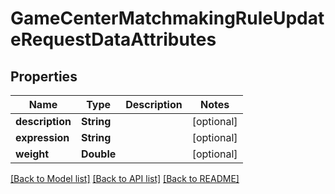 # GameCenterMatchmakingRuleUpdateRequestDataAttributes

## Properties
Name | Type | Description | Notes
------------ | ------------- | ------------- | -------------
**description** | **String** |  | [optional] 
**expression** | **String** |  | [optional] 
**weight** | **Double** |  | [optional] 

[[Back to Model list]](../README.md#documentation-for-models) [[Back to API list]](../README.md#documentation-for-api-endpoints) [[Back to README]](../README.md)



